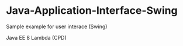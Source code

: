 # Java-Application-Interface-Swing

Sample example for user interace (Swing) 

Java EE 8 Lambda  (CPD) 

